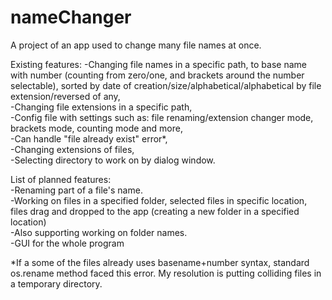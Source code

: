 # nameChanger
A project of an app used to change many file names at once.  

Existing features:
-Changing file names in a specific path, to base name with number (counting from zero/one, and brackets around the number selectable), sorted by date of creation/size/alphabetical/alphabetical by file extension/reversed of any,  
-Changing file extensions in a specific path,  
-Config file with settings such as: file renaming/extension changer mode, brackets mode, counting mode and more,  
-Can handle "file already exist" error*,  
-Changing extensions of files,  
-Selecting directory to work on by dialog window.
  
List of planned features:  
-Renaming part of a file's name.  
-Working on files in a specified folder, selected files in specific location, files drag and dropped to the app (creating a new folder in a specified location)  
-Also supporting working on folder names.  
-GUI for the whole program


*If a some of the files already uses basename+number syntax, standard os.rename method faced this error. My resolution is putting colliding files in a temporary directory.
